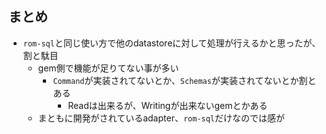 
## まとめ

* `rom-sql`と同じ使い方で他のdatastoreに対して処理が行えるかと思ったが、割と駄目
  * gem側で機能が足りてない事が多い
    * `Command`が実装されてないとか、`Schemas`が実装されてないとか割とある
      * Readは出来るが、Writingが出来ないgemとかある
  * まともに開発がされているadapter、`rom-sql`だけなのでは感が
